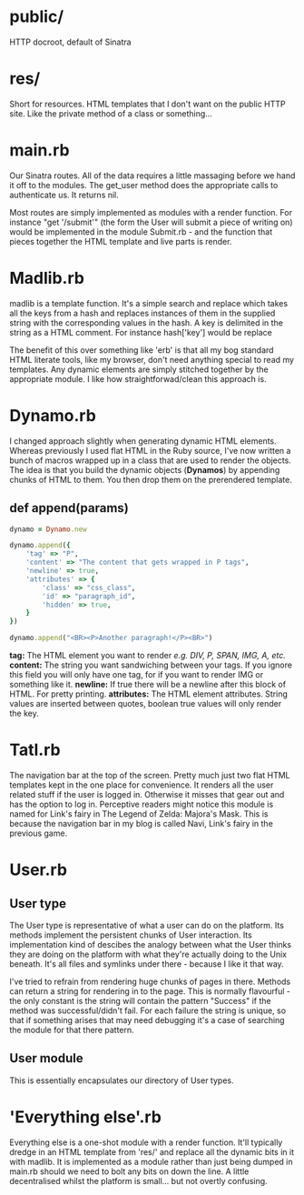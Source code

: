 # public/

HTTP docroot, default of Sinatra
# res/

Short for resources. HTML templates that I don't want on the public HTTP site. Like the private method of a class or something...

# main.rb

Our Sinatra routes. All of the data requires a little massaging before we hand it off to the modules. The get_user method does the appropriate calls to authenticate us. It returns nil.

Most routes are simply implemented as modules with a render function. For instance "get '/submit'" (the form the User will submit a piece of writing on) would be implemented in the module Submit.rb - and the function that pieces together the HTML template and live parts is render.

# Madlib.rb

madlib is a template function. It's a simple search and replace which takes all the keys from a hash and replaces instances of them in the supplied string with the corresponding values in the hash. A key is delimited in the string as a HTML comment. For instance hash['key'] would be replace <!-- {key} -->

The benefit of this over something like 'erb' is that all my bog standard HTML literate tools, like my browser, don't need anything special to read my templates. Any dynamic elements are simply stitched together by the appropriate module. I like how straightforwad/clean this approach is.

# Dynamo.rb

I changed approach slightly when generating dynamic HTML elements. Whereas previously I used flat HTML in the Ruby source, I've now written a bunch of macros wrapped up in a class that are used to render the objects. The idea is that you build the dynamic objects (**Dynamos**) by appending chunks of HTML to them. You then drop them on the prerendered template.

## def append(params)

```ruby
dynamo = Dynamo.new

dynamo.append({
	'tag' => "P",
	'content' => "The content that gets wrapped in P tags",
	'newline' => true,
	'attributes' => {
		'class' => "css_class",
		'id' => "paragraph_id",
		'hidden' => true,
	}
})

dynamo.append("<BR><P>Another paragraph!</P><BR>")
```

**tag:** The HTML element you want to render *e.g. DIV, P, SPAN, IMG, A, etc.*
**content:** The string you want sandwiching between your tags. If you ignore this field you will only have one tag, for if you want to render IMG or something like it.
**newline:** If true there will be a newline after this block of HTML. For pretty printing.
**attributes:** The HTML element attributes. String values are inserted between quotes, boolean true values will only render the key.

# Tatl.rb

The navigation bar at the top of the screen. Pretty much just two flat HTML templates kept in the one place for convenience. It renders all the user related stuff if the user is logged in. Otherwise it misses that gear out and has the option to log in. Perceptive readers might notice this module is named for Link's fairy in The Legend of Zelda: Majora's Mask. This is because the navigation bar in my blog is called Navi, Link's fairy in the previous game.

# User.rb

## User type

The User type is representative of what a user can do on the platform. Its methods implement the persistent chunks of User interaction. Its implementation kind of descibes the analogy between what the User thinks they are doing on the platform with what they're actually doing to the Unix beneath. It's all files and symlinks under there - because I like it that way.

I've tried to refrain from rendering huge chunks of pages in there. Methods can return a string for rendering in to the page. This is normally flavourful - the only constant is the string will contain the pattern "Success" if the method was successful/didn't fail. For each failure the string is unique, so that if something arises that may need debugging it's a case of searching the module for that there pattern.

## User module

This is essentially encapsulates our directory of User types.

# 'Everything else'.rb

Everything else is a one-shot module with a render function. It'll typically dredge in an HTML template from 'res/' and replace all the dynamic bits in it with madlib. It is implemented as a module rather than just being dumped in main.rb should we need to bolt any bits on down the line. A little decentralised whilst the platform is small... but not overtly confusing.
